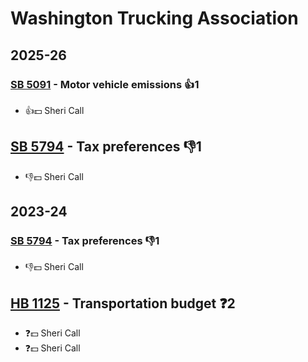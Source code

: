 # Washington Trucking Association
## 2025-26

### [SB 5091](/bill/2025-26/sb/5091/) - Motor vehicle emissions 👍1  
* 👍💵 Sheri Call

## [SB 5794](/bill/2025-26/sb/5794/) - Tax preferences  👎1 
* 👎💵 Sheri Call

## 2023-24

### [SB 5794](/bill/2023-24/sb/5794/) - Tax preferences  👎1 
* 👎💵 Sheri Call

## [HB 1125](/bill/2023-24/hb/1125/) - Transportation budget   ❓2
* ❓💵 Sheri Call
* ❓💵 Sheri Call
